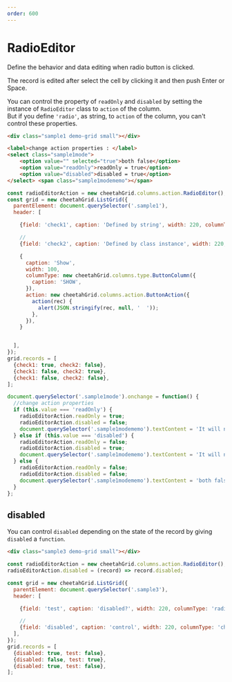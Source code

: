 ```yaml
---
order: 600
---
```


# RadioEditor

Define the behavior and data editing when radio button is clicked.  

The record is edited after select the cell by clicking it and then push Enter or Space.  

You can control the property of `readOnly` and `disabled` by setting the instance of `RadioEditor` class to `action` of the column.  
But if you define `'radio'`, as string, to `action` of the column, you can't control these properties.  

<code-preview>

```html
<div class="sample1 demo-grid small"></div>

<label>change action properties : </label>
<select class="sample1mode">
    <option value="" selected="true">both false</option>
    <option value="readOnly">readOnly = true</option>
    <option value="disabled">disabled = true</option>
</select> <span class="sample1modememo"></span>
```

```js
const radioEditorAction = new cheetahGrid.columns.action.RadioEditor();
const grid = new cheetahGrid.ListGrid({
  parentElement: document.querySelector('.sample1'),
  header: [

    {field: 'check1', caption: 'Defined by string', width: 220, columnType: 'radio', action: 'radio'},

    //
    {field: 'check2', caption: 'Defined by class instance', width: 220, columnType: 'radio', action: radioEditorAction},

    {
      caption: 'Show',
      width: 100,
      columnType: new cheetahGrid.columns.type.ButtonColumn({
        caption: 'SHOW',
      }),
      action: new cheetahGrid.columns.action.ButtonAction({
        action(rec) {
          alert(JSON.stringify(rec, null, '  '));
        },
      }),
    }


  ],
});
grid.records = [
  {check1: true, check2: false},
  {check1: false, check2: true},
  {check1: false, check2: false},
];

document.querySelector('.sample1mode').onchange = function() {
  //change action properties
  if (this.value === 'readOnly') {
    radioEditorAction.readOnly = true;
    radioEditorAction.disabled = false;
    document.querySelector('.sample1modememo').textContent = 'It will not toggle';
  } else if (this.value === 'disabled') {
    radioEditorAction.readOnly = false;
    radioEditorAction.disabled = true;
    document.querySelector('.sample1modememo').textContent = 'It will not toggle and does not respond when hovering the mouse';
  } else {
    radioEditorAction.readOnly = false;
    radioEditorAction.disabled = false;
    document.querySelector('.sample1modememo').textContent = 'both false';
  }
};
```

</code-preview>

## disabled

You can control `disabled` depending on the state of the record by giving `disabled` a `function`.

<code-preview>

```html
<div class="sample3 demo-grid small"></div>
```

```js
const radioEditorAction = new cheetahGrid.columns.action.RadioEditor();
radioEditorAction.disabled = (record) => record.disabled;

const grid = new cheetahGrid.ListGrid({
  parentElement: document.querySelector('.sample3'),
  header: [

    {field: 'test', caption: 'disabled?', width: 220, columnType: 'radio', action: radioEditorAction},

    //
    {field: 'disabled', caption: 'control', width: 220, columnType: 'check', action: 'check'},
  ],
});
grid.records = [
  {disabled: true, test: false},
  {disabled: false, test: true},
  {disabled: true, test: false},
];
```

</code-preview>
